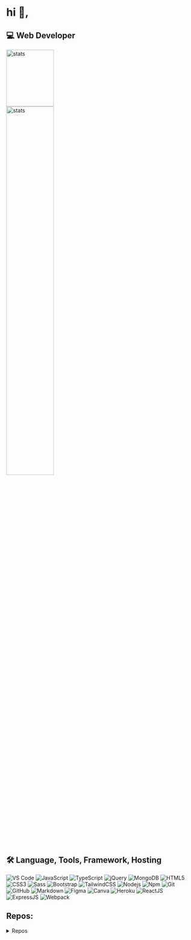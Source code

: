 # hi 👋,

## 💻 Web Developer

<a><img src="https://github-readme-stats.vercel.app/api?username=healthpackdev&theme=dark&hide_title=true&hide_border=true&show_icons=true" height="150px" width="50%" alt="stats"/></a><br>
<a><img src="https://github-readme-stats.vercel.app/api/top-langs/?username=healthpackdev&hide_title=true&theme=dark&hide_border=true&layout=compact" width="50%" alt="stats"/></a>
  
## 🛠 Language, Tools, Framework, Hosting 

![VS Code](https://img.shields.io/static/v1?style=flat&message=Visual+Studio+Code&color=007ACC&logo=Visual+Studio+Code&logoColor=FFFFFF&label=)
![JavaScript](https://img.shields.io/badge/-JavaScript-%23F7DF1C?style=flat&logo=javascript&logoColor=000000&labelColor=%23F7DF1C&color=%23F7DF1C)
![TypeScript](https://img.shields.io/badge/typescript%20-%23007ACC.svg?&style=flat&logo=typescript&logoColor=white)
![jQuery](https://img.shields.io/badge/jquery%20-%230769AD.svg?&style=flat&logo=jquery&logoColor=white)
![MongoDB](https://img.shields.io/badge/MongoDB-%234ea94b.svg?&style=flat&logo=mongodb&logoColor=white)
![HTML5](https://img.shields.io/badge/-HTML5-%23E44D27?style=flat&logo=html5&logoColor=ffffff)
![CSS3](https://img.shields.io/badge/-CSS3-%231572B6?style=flat&logo=css3)
![Sass](https://img.shields.io/badge/-Sass-%23CC6699?style=flat&logo=sass&logoColor=ffffff)
![Bootstrap](https://img.shields.io/badge/-Bootstrap-563D7C?style=flat&logo=Bootstrap)
![TailwindCSS](https://img.shields.io/static/v1?style=flat&message=Tailwind+CSS&color=38B2AC&logo=Tailwind+CSS&logoColor=FFFFFF&label=)
![Nodejs](https://img.shields.io/badge/-Nodejs-339933?style=flat&logo=Node.js&logoColor=ffffff)
![Npm](https://img.shields.io/badge/-npm-CB3837?style=flat&logo=npm)
![Git](https://img.shields.io/badge/-Git-%23F05032?style=flat&logo=git&logoColor=%23ffffff)
![GitHub](https://img.shields.io/badge/-GitHub-181717?style=flat&logo=github)
![Markdown](https://img.shields.io/badge/markdown-%23000000.svg?&style=flat&logo=markdown&logoColor=white)
![Figma](https://img.shields.io/badge/figma%20-%23F24E1E.svg?&style=flat&logo=figma&logoColor=white)
![Canva](https://img.shields.io/badge/Canva%20-%2300C4CC.svg?&style=flat&logo=Canva&logoColor=white)
![Heroku](https://img.shields.io/badge/heroku%20-%23430098.svg?&style=flat&logo=heroku&logoColor=white)
![ReactJS](https://img.shields.io/badge/-ReactJs-61DAFB?logo=react&logoColor=black&style=flat)
![ExpressJS](https://img.shields.io/badge/express.js%20-%23404d59.svg?&style=flat)
![Webpack](https://img.shields.io/badge/webpack%20-%238DD6F9.svg?&style=flat&logo=webpack&logoColor=black)

## Repos:
<details>
  <summary>Repos</summary>

[![Smart](https://github-readme-stats.vercel.app/api/pin/?username=healthpackdev&repo=Smart&theme=dark)](https://github.com/healthpackdev/Smart)

[![Counter](https://github-readme-stats.vercel.app/api/pin/?username=healthpackdev&repo=new-year-counter&theme=dark)](https://github.com/healthpackdev/new-year-counter)


[![ts bot](https://github-readme-stats.vercel.app/api/pin/?username=healthpackdev&repo=typescript-bot&theme=dark)](https://github.com/healthpackdev/typescript-bot)
 </details>

